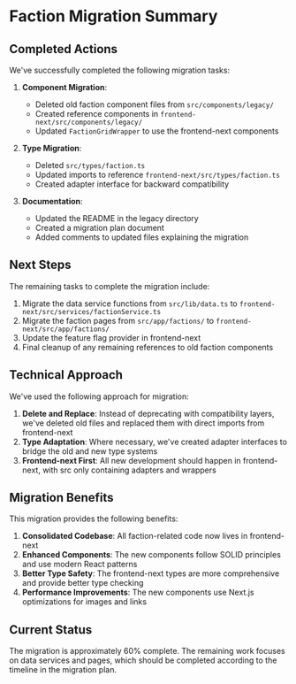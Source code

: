 # Faction Migration Summary

## Completed Actions

We've successfully completed the following migration tasks:

1. **Component Migration**:
   - Deleted old faction component files from `src/components/legacy/`
   - Created reference components in `frontend-next/src/components/legacy/`
   - Updated `FactionGridWrapper` to use the frontend-next components

2. **Type Migration**:
   - Deleted `src/types/faction.ts`
   - Updated imports to reference `frontend-next/src/types/faction.ts`
   - Created adapter interface for backward compatibility

3. **Documentation**:
   - Updated the README in the legacy directory
   - Created a migration plan document
   - Added comments to updated files explaining the migration

## Next Steps

The remaining tasks to complete the migration include:

1. Migrate the data service functions from `src/lib/data.ts` to `frontend-next/src/services/factionService.ts`
2. Migrate the faction pages from `src/app/factions/` to `frontend-next/src/app/factions/`
3. Update the feature flag provider in frontend-next
4. Final cleanup of any remaining references to old faction components

## Technical Approach

We've used the following approach for migration:

1. **Delete and Replace**: Instead of deprecating with compatibility layers, we've deleted old files and replaced them with direct imports from frontend-next
2. **Type Adaptation**: Where necessary, we've created adapter interfaces to bridge the old and new type systems
3. **Frontend-next First**: All new development should happen in frontend-next, with src only containing adapters and wrappers

## Migration Benefits

This migration provides the following benefits:

1. **Consolidated Codebase**: All faction-related code now lives in frontend-next
2. **Enhanced Components**: The new components follow SOLID principles and use modern React patterns
3. **Better Type Safety**: The frontend-next types are more comprehensive and provide better type checking
4. **Performance Improvements**: The new components use Next.js optimizations for images and links

## Current Status

The migration is approximately 60% complete. The remaining work focuses on data services and pages, which should be completed according to the timeline in the migration plan.